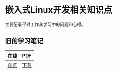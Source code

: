 # 嵌入式Linux开发相关知识点

主要记录平时工作和学习中的问题和心得。

## 旧的学习笔记

| 在线 | PDF |
| :--: | :--: |
|[预览](https://winddoing.github.io/old_notes/) | [下载](https://github.com/Winddoing/old_notes/raw/master/embedded_linux_notes.pdf) |
